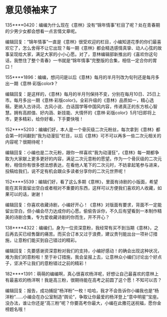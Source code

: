 # 意见领袖来了

135****0420：编编为什么现在《意林》没有“锦年情事”栏目了呢？处在青春期的少男少女都会想看一点言情文章呢。 

编辑回复：“锦年情事”一直是《意林》很受欢迎的栏目，小编知道花季的你们最喜欢它了，怎么舍得不让它出现？每一期《意林》都会精选感情真挚、动人心弦的故事呈现给大家，满足大家的小小心愿。对了，意林编辑部新推出的《喜欢你这句话，我憋住了整个青春》一书就是“锦年情事”完整版的合集，相信一定合你的胃口！ 

155****1896：编编，想问问是以后《意林》每月的半月刊改为旬刊还是每月多出一期《意林·彩版color》？ 

编辑回复：是这样的，《意林》每月的半月刊保持不变，分别在每月10日、25日上市。每月多出一期《意林·彩版color》。全彩升级的《意林》品质如一，精心选稿，更纳入古诗词、古风小说、白话国学等中国风内容，传递真正的东方核心智慧。拥有高颜值、好内涵、新技能、大情怀的《意林·彩版color》5月1日即将上市，更多精彩，给你好看，下手要快哦！ 

152****5203：编编们好，本人是一个骨灰级二次元粉丝，每次拿到《意林》都会第一时间翻到“我为动漫狂”栏目，以后《意林》可不可以再多一些二次元相关的内容呢？很期待呢！ 

编辑回复：小编也是二次元粉，跟你一样喜欢“我为动漫狂”，《意林》每一期都争取为大家献上更多更好的内容，满足二次元意粉的愿望。作为一个骨灰级的二次元粉，相信你有很多想法想表达，在看他人笔下的二次元时，不妨拿起笔参与进来，投稿给我们，说不定有机会跟众多读者分享你的二次元世界呢！ 

152****5539：编辑们好，看了这么多期《意林》，里面有诗剧的小版面，希望能在其背面留出空白或者相对不重要的东西，这样可以方便我们喜欢的人收藏，如果可以的话，谢谢！ 

编辑回复：你喜欢收藏诗剧，小编好开心！《意林》对版面有要求，背面不一定能留出空白，但小编会尽力达成你的心愿。偷偷告诉你，不久后有望看到一本制作精美的诗剧合集，专为爱收藏诗剧的你而生，开不开心？ 

138****4322：编编们，身为一位资深意粉，我经常有买不到当期《意林》，之后再去买已经售罄的痛苦。而买合订本又过于浪费，建议贵刊能出台一项补订措施，让意粉们能买到自己错过的精彩。 

编辑回复：先要感谢资深意粉对我们的支持，小编好感动！的确会出现这种状况，难为我们的意粉啦！至于补订措施，我会呈报上去，让意林众小编们讨论出个好点子，坚决不让我们的意粉错过之前的精彩！ 

182****1391：萌萌的编编啊，真心很喜欢杨洋呢，好想让自己最喜欢的意林上有最喜欢的杨洋啊！我是高三粉，很期待能在高考之前圆了这个愿！不知可以否？ 

编辑回复：报告，成功捕捉“杨洋粉”一枚！哈哈，我才不会告诉你小编我也是“杨洋粉”……小编会在办公室制造“舆论”，争取让你最爱的杨洋登上“意中明星”宝座。没办法，谁让你还是“高三粉”呢？你要高考你最大，小编在此撒花送祝福，愿你金榜题名哦！